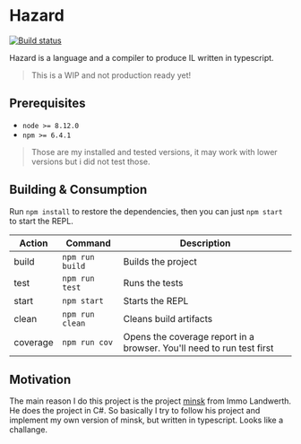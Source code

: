 # Hazard

[![Build status](https://mgrundner.visualstudio.com/Scissors/_apis/build/status/github/Hazard-CI)](https://mgrundner.visualstudio.com/Scissors/_build/latest?definitionId=48)

Hazard is a language and a compiler to produce IL written in typescript.

> This is a WIP and not production ready yet!

## Prerequisites

* `node >= 8.12.0`
* `npm >= 6.4.1`

> Those are my installed and tested versions, it may work with lower versions but i did not test those.

## Building & Consumption

Run `npm install` to restore the dependencies, then you can just `npm start` to start the REPL.

| Action   | Command         | Description                                                           |
|----------|-----------------|-----------------------------------------------------------------------|
| build    | `npm run build` | Builds the project                                                    |
| test     | `npm run test`  | Runs the tests                                                        |
| start    | `npm start`     | Starts the REPL                                                       |
| clean    | `npm run clean` | Cleans build artifacts                                                |
| coverage | `npm run cov`   | Opens the coverage report in a browser. You'll need to run test first |

## Motivation

The main reason I do this project is the project [minsk](https://github.com/terrajobst/minsk) from Immo Landwerth. He does the project in C#. So basically I try to follow his project and implement my own version of minsk, but written in typescript. Looks like a challange.
